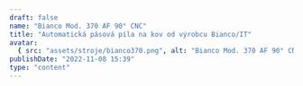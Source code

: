 ```yaml
---
draft: false
name: "Bianco Mod. 370 AF 90° CNC"
title: "Automatická pásová píla na kov od výrobcu Bianco/IT"
avatar:
  { src: "assets/stroje/bianco370.png", alt: "Bianco Mod. 370 AF 90° CNC" }
publishDate: "2022-11-08 15:39"
type: "content"
---
```

